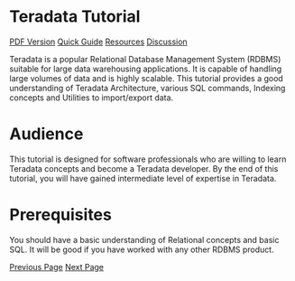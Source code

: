 # Teradata Tutorial
[PDF Version](../teradata/teradata_pdf_version.md)
[Quick Guide](../teradata/teradata_quick_guide.md)
[Resources](../teradata/teradata_useful_resources.md)
[Discussion](../teradata/teradata_discussion.md)

Teradata is a popular Relational Database Management System (RDBMS) suitable for large data warehousing applications. It is capable of handling large volumes of data and is highly scalable. This tutorial provides a good understanding of Teradata Architecture, various SQL commands, Indexing concepts and Utilities to import/export data.

# Audience
This tutorial is designed for software professionals who are willing to learn Teradata concepts and become a Teradata developer. By the end of this tutorial, you will have gained intermediate level of expertise in Teradata.

# Prerequisites
You should have a basic understanding of Relational concepts and basic SQL. It will be good if you have worked with any other RDBMS product.


[Previous Page](../teradata/index.md) [Next Page](../teradata/teradata_introduction.md) 
